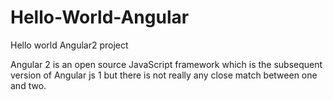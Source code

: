 # Hello-World-Angular
Hello world Angular2 project

Angular 2 is an open source JavaScript framework which is the subsequent version of Angular js 1 but there is not really any close match between one and two. 
